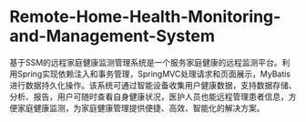 # Remote-Home-Health-Monitoring-and-Management-System
基于SSM的远程家庭健康监测管理系统是一个服务家庭健康的远程监测平台。利用Spring实现依赖注入和事务管理，SpringMVC处理请求和页面展示，MyBatis进行数据持久化操作。该系统可通过智能设备收集用户健康数据，支持数据存储、分析、报告，用户可随时查看自身健康状况，医护人员也能远程管理患者信息，方便家庭健康监测，为家庭健康管理提供便捷、高效、智能化的解决方案。
